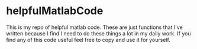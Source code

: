 # helpfulMatlabCode
This is my repo of helpful matlab code. These are just functions that I've written because I find I need to do these things a lot in my daily work. If you find any of this code useful feel free to copy and use it for yourself.
